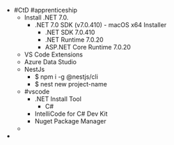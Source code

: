 - #CtD #apprenticeship
	- Install .NET 7.0.
		- .NET 7.0 SDK (v7.0.410) - macOS x64 Installer
			- .NET SDK 7.0.410
			- .NET Runtime 7.0.20
			- ASP.NET Core Runtime 7.0.20
	- VS Code Extensions
	- Azure Data Studio
	- NestJs
		- $ npm i -g @nestjs/cli
		- $ nest new project-name
	- #vscode
		- .NET Install Tool
			- C#
		- IntelliCode for C# Dev Kit
		- Nuget Package Manager
	-
-